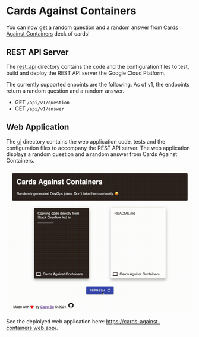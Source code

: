 # Cards Against Containers

You can now get a random question and a random answer from [Cards Against Containers](https://github.com/cardsagainstcontainers/deck) deck of cards!

## REST API Server

The [rest_api](https://github.com/clarmso/cards-against-containers/tree/master/rest-api) directory contains the code and the configuration files to test, build and deploy the REST API server the Google Cloud Platform.

The currently supported enpoints are the following. As of v1, the endpoints return a random question and a random answer.

- GET `/api/v1/question`
- GET `/api/v1/answer`

## Web Application

The [ui](https://github.com/clarmso/cards-against-containers/tree/master/ui) directory contains the web application code, tests and the configuration files to accompany the REST API server. The web application displays a random question and a random answer from Cards Against Containers.

![Alt Text](ui/src/images/webapp.gif)

See the deplolyed web application here: https://cards-against-containers.web.app/.
